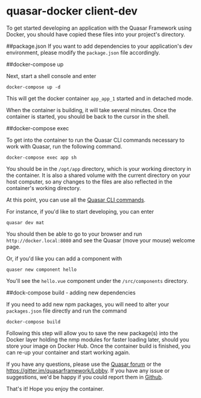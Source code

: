 # quasar-docker client-dev

To get started developing an application with the Quasar Framework using Docker, you should have copied these files into your project's directory.

##package.json
If you want to add dependencies to your application's dev environment, please modify the `package.json` file accordingly. 

##docker-compose up

Next, start a shell console and enter

`docker-compose up -d`

This will get the docker container `app_app_1` started and in detached mode. 

When the container is building, it will take several minutes. Once the container is started, you should be back to the cursor in the shell.  

##docker-compose exec

To get into the container to run the Quasar CLI commands necessary to work with Quasar, run the following command.

`docker-compose exec app sh`

You should be in the `/opt/app` directory, which is your working directory in the container. It is also a shared volume with the current directory on your host computer, so any changes to the files are also reflected in the container's working directory. 

At this point, you can use all the [Quasar CLI commands](http://quasar-framework.org/guide/quasar-cli.html). 

For instance, if you'd like to start developing, you can enter

`quasar dev mat`

You should then be able to go to your browser and run `http://docker.local:8080` and see the Quasar (move your mouse) welcome page. 

Or, if you'd like you can add a component with 

`quaser new component hello`

You'll see the `hello.vue` component under the `/src/components` directory. 

##dock-compose build - adding new dependencies

If you need to add new npm packages, you will need to alter your `packages.json` file directly and run the command

`docker-compose build`

Following this step will allow you to save the new package(s) into the Docker layer holding the nmp modules for faster loading later, should you store your image on Docker Hub. Once the container build is finished, you can re-up your container and start working again.

If you have any questions, please use the [Quasar forum](http://forum.quasar-framework.org/) or the https://gitter.im/quasarframework/Lobby. If you have any issue or suggestions, we'd be happy if you could report them in [Github](https://github.com/quasarframework/quasar-docker). 

That's it! Hope you enjoy the container.

